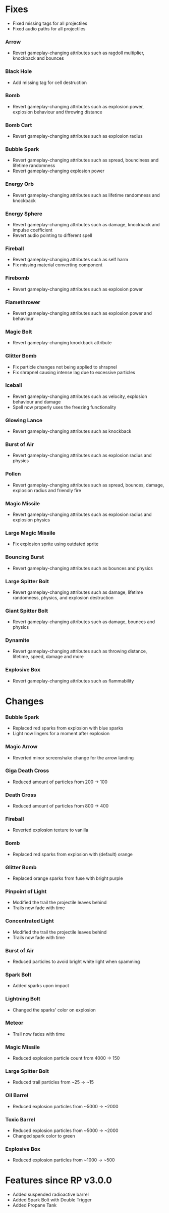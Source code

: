 # Fixes
- Fixed missing tags for all projectiles
- Fixed audio paths for all projectiles

### Arrow
- Revert gameplay-changing attributes such as ragdoll multiplier, knockback and bounces
### Black Hole
- Add missing tag for cell destruction 
### Bomb
- Revert gameplay-changing attributes such as explosion power, explosion behaviour and throwing distance
### Bomb Cart
- Revert gameplay-changing attributes such as explosion radius
### Bubble Spark
- Revert gameplay-changing attributes such as spread, bounciness and lifetime randomness
- Revert gameplay-changing explosion power
### Energy Orb
- Revert gameplay-changing attributes such as lifetime randomness and knockback
### Energy Sphere
- Revert gameplay-changing attributes such as damage, knockback and impulse coefficient
- Revert audio pointing to different spell
### Fireball
- Revert gameplay-changing attributes such as self harm
- Fix missing material converting component
### Firebomb
- Revert gameplay-changing attributes such as explosion power
### Flamethrower
- Revert gameplay-changing attributes such as explosion power and behaviour
### Magic Bolt
- Revert gameplay-changing knockback attribute
### Glitter Bomb
- Fix particle changes not being applied to shrapnel
- Fix shrapnel causing intense lag due to excessive particles
### Iceball
- Revert gameplay-changing attributes such as velocity, explosion behaviour and damage
- Spell now properly uses the freezing functionality
### Glowing Lance
- Revert gameplay-changing attributes such as knockback
### Burst of Air
- Revert gameplay-changing attributes such as explosion radius and physics
### Pollen
- Revert gameplay-changing attributes such as spread, bounces, damage, explosion radius and friendly fire
### Magic Missile
- Revert gameplay-changing attributes such as explosion radius and explosion physics 
### Large Magic Missile
- Fix explosion sprite using outdated sprite
### Bouncing Burst
- Revert gameplay-changing attributes such as bounces and physics
### Large Spitter Bolt
- Revert gameplay-changing attributes such as damage, lifetime randomness, physics, and explosion destruction
### Giant Spitter Bolt
- Revert gameplay-changing attributes such as damage, bounces and physics
### Dynamite
- Revert gameplay-changing attributes such as throwing distance, lifetime, speed, damage and more

### Explosive Box
- Revert gameplay-changing attributes such as flammability

# Changes
### Bubble Spark
- Replaced red sparks from explosion with blue sparks
- Light now lingers for a moment after explosion
### Magic Arrow
- Reverted minor screenshake change for the arrow landing
### Giga Death Cross
- Reduced amount of particles from 200 -> 100
### Death Cross
- Reduced amount of particles from 800 -> 400
### Fireball
- Reverted explosion texture to vanilla
### Bomb
- Replaced red sparks from explosion with (default) orange
### Glitter Bomb
- Replaced orange sparks from fuse with bright purple 
### Pinpoint of Light
- Modified the trail the projectile leaves behind
- Trails now fade with time
### Concentrated Light
- Modified the trail the projectile leaves behind
- Trails now fade with time
### Burst of Air
- Reduced particles to avoid bright white light when spamming
### Spark Bolt
- Added sparks upon impact
### Lightning Bolt
- Changed the sparks' color on explosion
### Meteor
- Trail now fades with time
### Magic Missile
- Reduced explosion particle count from 4000 -> 150
### Large Spitter Bolt
- Reduced trail particles from ~25 -> ~15

### Oil Barrel
- Reduced explosion particles from ~5000 -> ~2000
### Toxic Barrel
- Reduced explosion particles from ~5000 -> ~2000
- Changed spark color to green
### Explosive Box
- Reduced explosion particles from ~1000 -> ~500

# Features since RP v3.0.0
- Added suspended radioactive barrel
- Added Spark Bolt with Double Trigger
- Added Propane Tank
